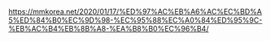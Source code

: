 

https://mmkorea.net/2020/01/17/%ED%97%AC%EB%A6%AC%EC%BD%A5%ED%84%B0%EC%9D%98-%EC%95%88%EC%A0%84%ED%95%9C-%EB%AC%B4%EB%8B%A8-%EA%B8%B0%EC%96%B4/

